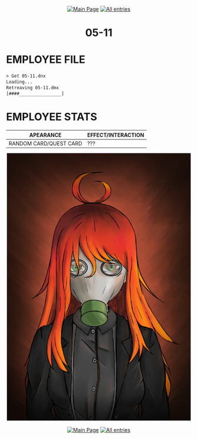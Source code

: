 <p align=center>
    <a href="../../../index">
        <img src="https://img.shields.io/badge/GO_TO-MAIN_PAGE-ffffff?style=for-the-badge&labelColor=000000&color=ffffff" title="Main Page"/></a>
    <a href="../../tree">
        <img src="https://img.shields.io/badge/GO_TO-ALL_ENTRIES-ffffff?style=for-the-badge&labelColor=000000&color=ffffff" title="All entries"></a>
</p>
<h1 align="center">05-11</h1>

# EMPLOYEE FILE

```
> Get 05-11.dnx
Loading...
Retreaving 05-11.dmx
[####________________]
```

# EMPLOYEE STATS

| APEARANCE | EFFECT/INTERACTION |
| - | - |
| RANDOM CARD/QUEST CARD | ??? |

<p align="center">
    <img src="../../../assets/images/characters/O5_11.jpg" title="05-11" width="500"/>
</p>
<p align=center>
    <a href="../../../index">
        <img src="https://img.shields.io/badge/GO_TO-MAIN_PAGE-ffffff?style=for-the-badge&labelColor=000000&color=ffffff" title="Main Page"/></a>
    <a href="../../tree">
        <img src="https://img.shields.io/badge/GO_TO-ALL_ENTRIES-ffffff?style=for-the-badge&labelColor=000000&color=ffffff" title="All entries"></a>
</p>